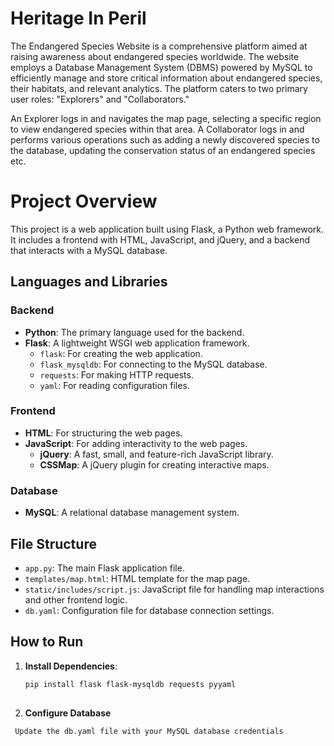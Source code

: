 # Heritage In Peril
The Endangered Species Website is a comprehensive platform aimed at raising awareness about endangered species worldwide. The website employs a Database Management System (DBMS) powered by MySQL to efficiently manage and store critical information about endangered species, their habitats, and relevant analytics. The platform caters to two primary user roles: "Explorers" and "Collaborators."

An Explorer logs in and navigates the map page, selecting a specific region to view endangered species within that area. A Collaborator logs in and performs various operations such as adding a newly discovered species to the database, updating the conservation status of an endangered species etc.

# Project Overview

This project is a web application built using Flask, a Python web framework. It includes a frontend with HTML, JavaScript, and jQuery, and a backend that interacts with a MySQL database.

## Languages and Libraries

### Backend
- **Python**: The primary language used for the backend.
- **Flask**: A lightweight WSGI web application framework.
  - `flask`: For creating the web application.
  - `flask_mysqldb`: For connecting to the MySQL database.
  - `requests`: For making HTTP requests.
  - `yaml`: For reading configuration files.

### Frontend
- **HTML**: For structuring the web pages.
- **JavaScript**: For adding interactivity to the web pages.
  - **jQuery**: A fast, small, and feature-rich JavaScript library.
  - **CSSMap**: A jQuery plugin for creating interactive maps.

### Database
- **MySQL**: A relational database management system.

## File Structure

- `app.py`: The main Flask application file.
- `templates/map.html`: HTML template for the map page.
- `static/includes/script.js`: JavaScript file for handling map interactions and other frontend logic.
- `db.yaml`: Configuration file for database connection settings.

## How to Run

1. **Install Dependencies**:
   ```sh
   pip install flask flask-mysqldb requests pyyaml
  
2. **Configure Database**
  ```sh
   Update the db.yaml file with your MySQL database credentials
